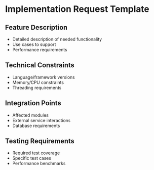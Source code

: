 # Implementation Request Template
## Feature Description
- Detailed description of needed functionality
- Use cases to support
- Performance requirements

## Technical Constraints
- Language/framework versions
- Memory/CPU constraints
- Threading requirements

## Integration Points
- Affected modules
- External service interactions
- Database requirements

## Testing Requirements
- Required test coverage
- Specific test cases
- Performance benchmarks